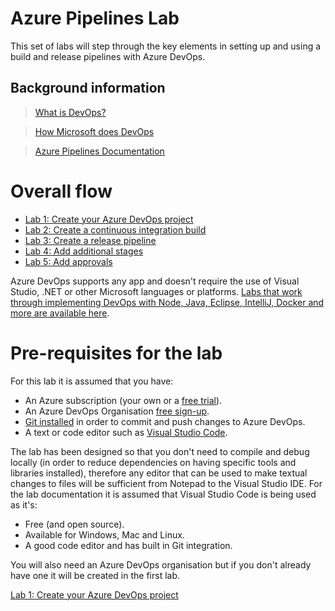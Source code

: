# Azure Pipelines Lab

This set of labs will step through the key elements in setting up and using a build and release pipelines with Azure DevOps.

## Background information

>[What is DevOps?](https://www.visualstudio.com/learn/what-is-devops/)

>[How Microsoft does DevOps](https://www.visualstudio.com/learn/devops-at-microsoft/)

>[Azure Pipelines Documentation](https://docs.microsoft.com/en-gb/azure/devops/pipelines/index?view=azure-devops)

# Overall flow

- [Lab 1: Create your Azure DevOps project](https://github.com/colinbeales/AzurePipelinesHOL/blob/master/AzurePipelinesLab1.md)
- [Lab 2: Create a continuous integration build](https://github.com/colinbeales/AzurePipelinesHOL/blob/master/AzurePipelinesLab2.md)
- [Lab 3: Create a release pipeline](https://github.com/colinbeales/AzurePipelinesHOL/blob/master/AzurePipelinesLab3.md)
- [Lab 4: Add additional stages](https://github.com/colinbeales/AzurePipelinesHOL/blob/master/AzurePipelinesLab4.md)
- [Lab 5: Add approvals](https://github.com/colinbeales/AzurePipelinesHOL/blob/master/AzurePipelinesLab5.md)

Azure DevOps supports any app and doesn't require the use of Visual Studio, .NET or other Microsoft languages or platforms. [Labs that work through implementing DevOps with Node, Java, Eclipse, IntelliJ, Docker and more are available here](https://www.azuredevopslabs.com/).

# Pre-requisites for the lab

For this lab it is assumed that you have:
- An Azure subscription (your own or a [free trial](https://azure.microsoft.com/en-us/free/)).
- An Azure DevOps Organisation [free sign-up](https://dev.azure.com/).
- [Git installed](https://git-scm.com/) in order to commit and push changes to Azure DevOps.
- A text or code editor such as [Visual Studio Code](https://code.visualstudio.com/). 

The lab has been designed so that you don't need to compile and debug locally (in order to reduce dependencies on having specific tools and libraries installed), therefore any editor that can be used to make textual changes to files will be sufficient from Notepad to the Visual Studio IDE. For the lab documentation it is assumed that Visual Studio Code is being used as it's:

- Free (and open source).
- Available for Windows, Mac and Linux.
- A good code editor and has built in Git integration.

You will also need an Azure DevOps organisation but if you don't already have one it will be created in the first lab.

[Lab 1: Create your Azure DevOps project](https://github.com/colinbeales/AzurePipelinesHOL/blob/master/AzurePipelinesLab1.md)
